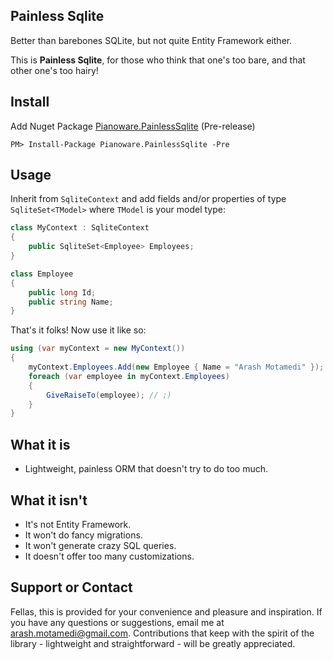 ## Painless Sqlite

Better than barebones SQLite, but not quite Entity Framework either.

This is **Painless Sqlite**, for those who think that one's too bare, and that other one's too hairy! 

## Install

Add Nuget Package [Pianoware.PainlessSqlite](https://www.nuget.org/packages/Pianoware.PainlessSqlite/) (Pre-release)

`PM> Install-Package Pianoware.PainlessSqlite -Pre`

## Usage
Inherit from `SqliteContext` and add fields and/or properties of type `SqliteSet<TModel>` where `TModel` is your model type:

```C#
class MyContext : SqliteContext 
{
    public SqliteSet<Employee> Employees;
}

class Employee 
{
    public long Id;
    public string Name;
}
```

That's it folks! Now use it like so:

```C#
using (var myContext = new MyContext()) 
{
    myContext.Employees.Add(new Employee { Name = "Arash Motamedi" });
    foreach (var employee in myContext.Employees)
    {
        GiveRaiseTo(employee); // ;) 
    }
}
```

## What it is
* Lightweight, painless ORM that doesn't try to do too much. 

## What it isn't
* It's not Entity Framework. 
* It won't do fancy migrations. 
* It won't generate crazy SQL queries. 
* It doesn't offer too many customizations. 

## Support or Contact

Fellas, this is provided for your convenience and pleasure and inspiration. If you have any questions or suggestions, email me at arash.motamedi@gmail.com. Contributions that keep with the spirit of the library - lightweight and straightforward - will be greatly appreciated. 
